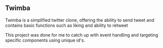 ## Twimba
Twimba is a simplified twitter clone, offering the ability to send tweet
and contains basic functions such as liking and ability to retweet

This project was done for me to catch up with event handling and targeting
specific components using unique id's.